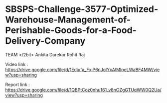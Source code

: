 # SBSPS-Challenge-3577-Optimized-Warehouse-Management-of-Perishable-Goods-for-a-Food-Delivery-Company
TEAM </2bit>
Ankita Darekar
Rohit Raj

Video link : https://drive.google.com/file/d/1Ediufa_FxiP6nJolYxAlMIpeLWaBF4MW/view?usp=sharing

Report link : https://drive.google.com/file/d/1QBPtCoz0nhu161_v8nOZgGTUqWW0Q2Ua/view?usp=sharing
